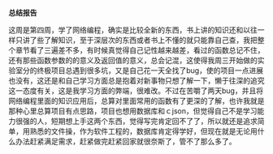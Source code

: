 **总结报告**

这周是第四周，学了网络编程，确实是比较全新的东西，书上讲的知识还和以往一样只讲了些了解知识，至于深层次的东西或者书上不懂的就只能靠自己查，我把整个章节看了三遍差不多，有时候真觉得自己记性越来越差，看过的函数总记不住，还有那些函数参数的的意义及返回值的意义，总会记混，这使得我周三开始做的实验室分的终极项目总遇到很多坑，又是自己花一天全找了bug，使的项目一点进展也没有，这还是和自己学习方面总是抱着对新事物只想了解一下，懒于往深的追究这一态度有关，这是我学习方面的弊端，很难改。不过在苦嚼了两天bug，并且将网络编程里面的知识应用后，总算对里面常用的函数有了更深的了解，也许我就是那种心里总算项目有点思路，项目也想用数据库和ｃjson，但觉得自己不是学习能力很强的人，短期想上手这两个东西，觉得写完肯定回不了了，所以就还是追求简单，用熟悉的文件操，作为软件工程的，数据库肯定得学好，但现在就是无论用什么办法赶紧满足需求，赶紧做完赶紧回家就很奈斯了，管不了那么多了。